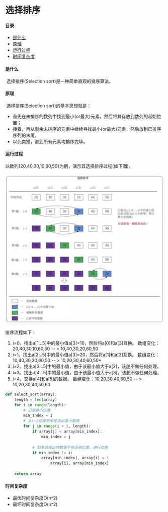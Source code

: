 # 选择排序

#### 目录

- [是什么](#是什么)
- [原理](#原理)
- [运行过程](#运行过程)
- [时间复杂度](#时间复杂度)



#### 是什么

​		选择排序(Selection sort)是一种简单直观的排序算法。



#### 原理

​		选择排序(Selection sort)的基本思想就是：

- 首先在未排序的数列中找到最小(or最大)元素，然后将其存放到数列的起始位置；
- 接着，再从剩余未排序的元素中继续寻找最小(or最大)元素，然后放到已排序序列的末尾。
- 以此类推，直到所有元素均排序完毕。



#### 运行过程

以数列{20,40,30,10,60,50}为例，演示其选择排序过程(如下图)。

![img](https://raw.githubusercontent.com/affectalways/Flee-as-a-bird-to-your-mountain/main/img/v2-c7bbbfaf4e9853595f439e25420197a8_1440w.jpg)

排序流程如下：

1. i=0。找出a[1...5]中的最小值a[3]=10，然后将a[0]和a[3]互换。 数组变化：20,40,30,10,60,50 -- > 10,40,30,20,60,50
2. i=1。找出a[2...5]中的最小值a[3]=20，然后将a[1]和a[3]互换。 数组变化：10,40,30,20,60,50 -- > 10,20,30,40,60,50*
3. i=2。找出a[3...5]中的最小值，由于该最小值大于a[2]，该趟不做任何处理。
4. i=3。找出a[4...5]中的最小值，由于该最小值大于a[3]，该趟不做任何处理。
5. i=4。交换a[4]和a[5]的数据。 数组变化：10,20,30,40,60,50 -- > 10,20,30,40,50,60

```python
def select_sort(array):
    length = len(array)
    for i in range(length):
        # 记录最小位置
        min_index = i
        # 从i+1位置到末尾选出最小数据
        for j in range(i + 1, length):
            if array[j] < array[min_index]:
                min_index = j

            # 如果选择出的数据不在正确位置，进行交换
            if min_index != i:
                array[min_index], array[i] = \
                    array[i], array[min_index]

    return array

```





#### 时间复杂度

- 最优时间复杂度O(n^2)
- 最坏时间复杂度O(n^2)